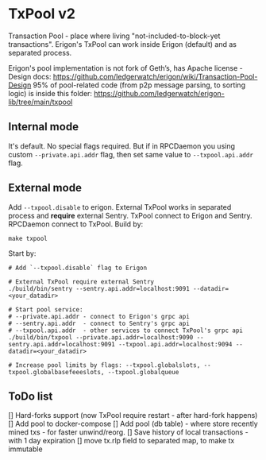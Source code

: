 # TxPool v2

Transaction Pool - place where living "not-included-to-block-yet transactions".
Erigon's TxPool can work inside Erigon (default) and as separated process.

Erigon's pool implementation is not fork of Geth’s, has Apache license - Design
docs: https://github.com/ledgerwatch/erigon/wiki/Transaction-Pool-Design
95% of pool-related code (from p2p message parsing, to sorting logic) is inside this
folder: https://github.com/ledgerwatch/erigon-lib/tree/main/txpool

## Internal mode

It's default. No special flags required. But if in RPCDaemon you using custom `--private.api.addr` flag, then set same
value to `--txpool.api.addr` flag.

## External mode

Add `--txpool.disable` to erigon. External TxPool works in separated process and **require** external Sentry. TxPool
connect to Erigon and Sentry. RPCDaemon connect to TxPool. Build by:

```
make txpool
```

Start by:

```
# Add `--txpool.disable` flag to Erigon

# External TxPool require external Sentry
./build/bin/sentry --sentry.api.addr=localhost:9091 --datadir=<your_datadir>

# Start pool service:
# --private.api.addr - connect to Erigon's grpc api
# --sentry.api.addr  - connect to Sentry's grpc api
# --txpool.api.addr  - other services to connect TxPool's grpc api
./build/bin/txpool --private.api.addr=localhost:9090 --sentry.api.addr=localhost:9091 --txpool.api.addr=localhost:9094 --datadir=<your_datadir>

# Increase pool limits by flags: --txpool.globalslots, --txpool.globalbasefeeeslots, --txpool.globalqueue 
```

## ToDo list

[] Hard-forks support (now TxPool require restart - after hard-fork happens)
[] Add pool to docker-compose
[] Add pool (db table) - where store recently mined txs - for faster unwind/reorg.
[] Save history of local transactions - with 1 day expiration
[] move tx.rlp field to separated map, to make tx immutable

